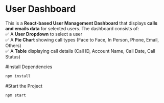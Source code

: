 # User Dashboard  
 
This is a **React-based User Management Dashboard** that displays **calls and emails data** for selected users. The dashboard consists of:  
✅ A **User Dropdown** to select a user  
✅ A **Pie Chart** showing call types (Face to Face, In Person, Phone, Email, Others)  
✅ A **Table** displaying call details (Call ID, Account Name, Call Date, Call Status)  

#Install Dependencies

```bash
npm install
```

#Start the Project 

```bash
npm start
```

